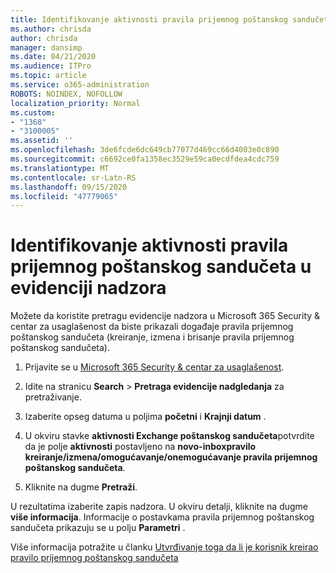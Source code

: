 ```yaml
---
title: Identifikovanje aktivnosti pravila prijemnog poštanskog sandučeta u evidenciji nadzora
ms.author: chrisda
author: chrisda
manager: dansimp
ms.date: 04/21/2020
ms.audience: ITPro
ms.topic: article
ms.service: o365-administration
ROBOTS: NOINDEX, NOFOLLOW
localization_priority: Normal
ms.custom:
- "1368"
- "3100005"
ms.assetid: ''
ms.openlocfilehash: 3de6fcde6dc649cb77077d469cc66d4003e0c890
ms.sourcegitcommit: c6692ce0fa1358ec3529e59ca0ecdfdea4cdc759
ms.translationtype: MT
ms.contentlocale: sr-Latn-RS
ms.lasthandoff: 09/15/2020
ms.locfileid: "47779065"
---
```

# <a name="identify-inbox-rule-activity-in-audit-logs"></a>Identifikovanje aktivnosti pravila prijemnog poštanskog sandučeta u evidenciji nadzora

Možete da koristite pretragu evidencije nadzora u Microsoft 365 Security & centar za usaglašenost da biste prikazali događaje pravila prijemnog poštanskog sandučeta (kreiranje, izmena i brisanje pravila prijemnog poštanskog sandučeta).

1. Prijavite se u [Microsoft 365 Security & centar za usaglašenost](https://protection.office.com/).

2. Idite na stranicu **Search**  >  **Pretraga evidencije nadgledanja** za pretraživanje.

3. Izaberite opseg datuma u poljima **početni** i **Krajnji datum** .

4. U okviru stavke **aktivnosti Exchange poštanskog sandučeta**potvrdite da je polje **aktivnosti** postavljeno na **novo-inboxpravilo kreiranje/izmena/omogućavanje/onemogućavanje pravila prijemnog poštanskog sandučeta**.

5. Kliknite na dugme **Pretraži**.

U rezultatima izaberite zapis nadzora. U okviru detalji, kliknite na dugme **više informacija**. Informacije o postavkama pravila prijemnog poštanskog sandučeta prikazuju se u polju **Parametri** .

Više informacija potražite u članku [Utvrđivanje toga da li je korisnik kreirao pravilo prijemnog poštanskog sandučeta](https://docs.microsoft.com//office365/securitycompliance/auditing-troubleshooting-scenarios#determining-if-a-user-created-an-inbox-rule)
